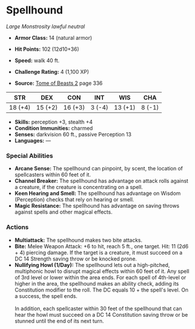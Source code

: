 # Spellhound

*Large* *Monstrosity* *lawful neutral*

- **Armor Class:** 14 (natural armor)
- **Hit Points:** 102 (12d10+36)
- **Speed:** walk 40 ft.

- **Challenge Rating:** 4 (1,100 XP)
- **Source:** [Tome of Beasts 2](https://koboldpress.com/kpstore/product/tome-of-beasts-2-for-5th-edition) page 336

| STR | DEX | CON | INT | WIS | CHA |
| --- | --- | --- | --- | --- | --- |
| 18 (+4) | 15 (+2) | 16 (+3) | 3 (-4) | 13 (+1) | 8 (-1) |

- **Skills:** perception +3, stealth +4
- **Condition Immunities:** charmed
- **Senses:** darkvision 60 ft., passive Perception 13
- **Languages:** —

### Special Abilities

- **Arcane Sense:** The spellhound can pinpoint, by scent, the location of spellcasters within 60 feet of it.
- **Channel Breaker:** The spellhound has advantage on attack rolls against a creature, if the creature is concentrating on a spell.
- **Keen Hearing and Smell:** The spellhound has advantage on Wisdom (Perception) checks that rely on hearing or smell.
- **Magic Resistance:** The spellhound has advantage on saving throws against spells and other magical effects.

### Actions

- **Multiattack:** The spellhound makes two bite attacks.
- **Bite:** Melee Weapon Attack: +6 to hit, reach 5 ft., one target. Hit: 11 (2d6 + 4) piercing damage. If the target is a creature, it must succeed on a DC 14 Strength saving throw or be knocked prone.
- **Nullifying Howl (1/Day):** The spellhound lets out a high-pitched, multiphonic howl to disrupt magical effects within 60 feet of it. Any spell of 3rd level or lower within the area ends. For each spell of 4th-level or higher in the area, the spellhound makes an ability check, adding its Constitution modifier to the roll. The DC equals 10 + the spell's level. On a success, the spell ends.<br><br>In addition, each spellcaster within 30 feet of the spellhound that can hear the howl must succeed on a DC 14 Constitution saving throw or be stunned until the end of its next turn.



